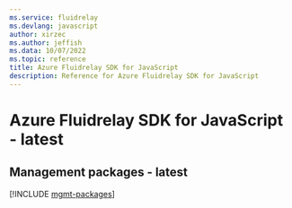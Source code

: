 ```yaml
---
ms.service: fluidrelay
ms.devlang: javascript
author: xirzec
ms.author: jeffish
ms.data: 10/07/2022
ms.topic: reference
title: Azure Fluidrelay SDK for JavaScript
description: Reference for Azure Fluidrelay SDK for JavaScript
---
```

# Azure Fluidrelay SDK for JavaScript - latest

## Management packages - latest
[!INCLUDE [mgmt-packages](fluidrelay-mgmt-index.md)]